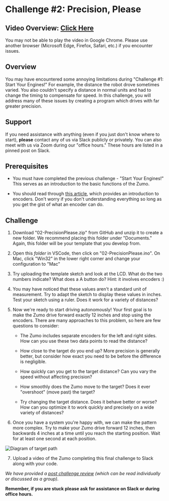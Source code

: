 # Challenge #2: Precision, Please

## Video Overview: [Click Here](https://drive.google.com/file/d/1pSs_jI5-8FlRpv6a2jkbTNq9_bT211vh/view?usp=sharing)

You may not be able to play the video in Google Chrome. Please use another browser (Microsoft Edge, Firefox, Safari, etc.) if you encounter issues.

## Overview

You may have encountered some annoying limitations during "Challenge #1: Start Your Engines!" For example, the distance the robot drove sometimes varied. You also couldn't specify a distance in normal units and had to change the timing to compensate for speed. In this challenge, you will address many of these issues by creating a program which drives with far greater precision.

## Support

If you need assistance with anything (even if you just don't know where to start), **please** contact any of us via Slack publicly or privately. You can also meet with us via Zoom during our "office hours." These hours are listed in a pinned post on Slack.

## Prerequisites

* You must have completed the previous challenge - "Start Your Engines!" This serves as an introduction to the basic functions of the Zumo.

* You should read through [this article](http://encoder.com/blog/company-news/what-is-an-encoder/), which provides an introduction to encoders. Don't worry if you don't understanding everything so long as you get the gist of what an encoder can do.

## Challenge

1. Download "02-PrecisionPlease.zip" from GitHub and unzip it to create a new folder. We recommend placing this folder under "Documents." Again, this folder will be your template that you develop from.

2. Open this *folder* in VSCode, then click on "02-PrecisionPlease.ino". On Mac, click "Win32" in the lower right corner and change your configuration to "Mac"

3. Try uploading the template sketch and look at the LCD. What do the two numbers indicate? What does a A button do? Hint: it involves encoders :)

4. You may have noticed that these values aren't a standard unit of measurement. Try to adapt the sketch to display these values in inches. Test your sketch using a ruler. Does it work for a variety of distances?

5. Now we're ready to start driving autonomously! Your first goal is to make the Zumo drive forward exactly 12 inches and stop using the encoders. There are many approaches to this problem, so here are few questions to consider:

   * The Zumo includes separate encoders for the left and right sides. How can you use these two data points to read the distance?

   * How close to the target do you end up? More precision is generally better, but consider how exact you need to be before the difference is negligible.

   * How quickly can you get to the target distance? Can you vary the speed without affecting precision?

   * How smoothly does the Zumo move to the target? Does it ever "overshoot" (move past) the target?

   * Try changing the target distance. Does it behave better or worse? How can you optimize it to work quickly and precisely on a wide variety of distances?

6. Once you have a system you're happy with, we can make the pattern more complex. Try to make your Zumo drive forward 12 inches, then backwards 4 inches at a time until you reach the starting position. Wait for at least one second at each position.

![Diagram of target path](https://raw.githubusercontent.com/Mechanical-Advantage/Training2020/master/resources/02-path.png)

7. Upload a video of the Zumo completing this final challenge to Slack along with your code.

*We have provided a [post challenge review](https://github.com/Mechanical-Advantage/Training2020/blob/development/02-PrecisionPlease/PostChallenge.md) (which can be read individually or discussed as a group).*

**Remember, if you are stuck please ask for assistance on Slack or during office hours.**